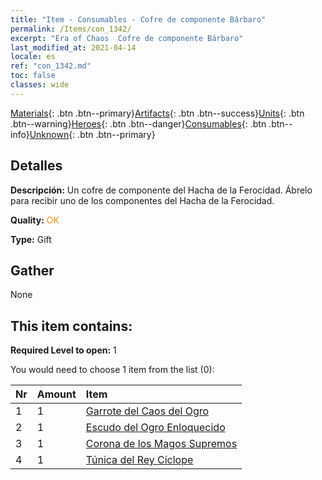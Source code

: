 ```yaml
---
title: "Item - Consumables - Cofre de componente Bárbaro"
permalink: /Items/con_1342/
excerpt: "Era of Chaos  Cofre de componente Bárbaro"
last_modified_at: 2021-04-14
locale: es
ref: "con_1342.md"
toc: false
classes: wide
---
```

 [Materials](/es/Items/){: .btn .btn--primary}[Artifacts](/es/Items/Artifacts/){: .btn .btn--success}[Units](/es/Items/Units/){: .btn .btn--warning}[Heroes](/es/Items/Heroes/){: .btn .btn--danger}[Consumables](/es/Items/Consumables/){: .btn .btn--info}[Unknown](/es/Items/Unknown/){: .btn .btn--primary}

## Detalles
 **Descripción:** Un cofre de componente del Hacha de la Ferocidad. Ábrelo para recibir uno de los componentes del Hacha de la Ferocidad.

 **Quality:** <span style="color: #FF8C00">OK</span>

 **Type:** Gift

## Gather

  None

## This item contains:

 **Required Level to open:** 1

 You would need to choose 1 item from the list (0):

  | Nr | Amount |     Item    |
  |:---|:-------|:------------|
  | 1 | 1 | [Garrote del Caos del Ogro](/es/Items/art_125/) | 
  | 2 | 1 | [Escudo del Ogro Enloquecido](/es/Items/art_126/) | 
  | 3 | 1 | [Corona de los Magos Supremos](/es/Items/art_127/) | 
  | 4 | 1 | [Túnica del Rey Cíclope](/es/Items/art_128/) | 
